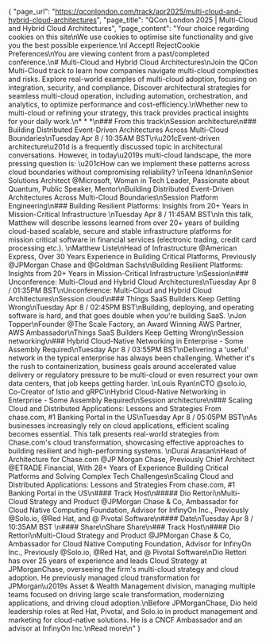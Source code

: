 {
    "page_url": "https://qconlondon.com/track/apr2025/multi-cloud-and-hybrid-cloud-architectures",
    "page_title": "QCon London 2025 | Multi-Cloud and Hybrid Cloud Architectures",
    "page_content": "Your choice regarding cookies on this site\nWe use cookies to optimise site functionality and give you the best possible experience.\nI AcceptI RejectCookie Preferences\nYou are viewing content from a past/completed conference.\n# Multi-Cloud and Hybrid Cloud Architectures\nJoin the QCon Multi-Cloud track to learn how companies navigate multi-cloud complexities and risks. Explore real-world examples of multi-cloud adoption, focusing on integration, security, and compliance. Discover architectural strategies for seamless multi-cloud operation, including automation, orchestration, and analytics, to optimize performance and cost-efficiency.\nWhether new to multi-cloud or refining your strategy, this track provides practical insights for your daily work.\n* * *\n### From this track\nSession architecture\n### Building Distributed Event-Driven Architectures Across Multi-Cloud Boundaries\nTuesday Apr 8 / 10:35AM BST\n\u201cEvent-driven architecture\u201d is a frequently discussed topic in architectural conversations. However, in today\u2019s multi-cloud landscape, the more pressing question is: \u201cHow can we implement these patterns across cloud boundaries without compromising reliability? \nTeena Idnani\nSenior Solutions Architect @Microsoft, Woman in Tech Leader, Passionate about Quantum, Public Speaker, Mentor\nBuilding Distributed Event-Driven Architectures Across Multi-Cloud Boundaries\nSession Platform Engineering\n### Building Resilient Platforms: Insights from 20+ Years in Mission-Critical Infrastructure \nTuesday Apr 8 / 11:45AM BST\nIn this talk, Matthew will describe lessons learned from over 20+ years of building cloud-based scalable, secure and stable infrastructure platforms for mission critical software in financial services (electronic trading, credit card processing etc.). \nMatthew Liste\nHead of Infrastructure @American Express, Over 30 Years Experience in Building Critical Platforms, Previously @JPMorgan Chase and @Goldman Sachs\nBuilding Resilient Platforms: Insights from 20+ Years in Mission-Critical Infrastructure \nSession\n### Unconference: Multi-Cloud and Hybrid Cloud Architectures\nTuesday Apr 8 / 01:35PM BST\nUnconference: Multi-Cloud and Hybrid Cloud Architectures\nSession cloud\n### Things SaaS Builders Keep Getting Wrong\nTuesday Apr 8 / 02:45PM BST\nBuilding, deploying, and operating software is hard, and that goes double when you're building SaaS. \nJon Topper\nFounder @The Scale Factory, an Award Winning AWS Partner, AWS Ambassador\nThings SaaS Builders Keep Getting Wrong\nSession networking\n### Hybrid Cloud-Native Networking in Enterprise - Some Assembly Required\nTuesday Apr 8 / 03:55PM BST\nDelivering a 'useful' network in the typical enterprise has always been challenging. Whether it's the rush to containerization, business goals around accelerated value delivery or regulatory pressure to be multi-cloud or even resurrect your own data centers, that job keeps getting harder. \nLouis Ryan\nCTO @solo.io, Co-Creator of Istio and gRPC\nHybrid Cloud-Native Networking in Enterprise - Some Assembly Required\nSession architecture\n### Scaling Cloud and Distributed Applications: Lessons and Strategies From chase.com, #1 Banking Portal in the US\nTuesday Apr 8 / 05:05PM BST\nAs businesses increasingly rely on cloud applications, efficient scaling becomes essential. This talk presents real-world strategies from Chase.com's cloud transformation, showcasing effective approaches to building resilient and high-performing systems. \nDurai Arasan\nHead of Architecture for Chase.com @JP Morgan Chase, Previously Chief Architect @ETRADE Financial, With 28+ Years of Experience Building Critical Platforms and Solving Complex Tech Challenges\nScaling Cloud and Distributed Applications: Lessons and Strategies From chase.com, #1 Banking Portal in the US\n#### Track Host\n##### Dio Rettori\nMulti-Cloud Strategy and Product @JPMorgan Chase & Co, Ambassador for Cloud Native Computing Foundation, Advisor for InfinyOn Inc., Previously @Solo.io, @Red Hat, and @ Pivotal Software\n#### Date\nTuesday Apr 8 / 10:35AM BST \n#### Share\nShare Share\n### Track Host\n#### Dio Rettori\nMulti-Cloud Strategy and Product @JPMorgan Chase & Co, Ambassador for Cloud Native Computing Foundation, Advisor for InfinyOn Inc., Previously @Solo.io, @Red Hat, and @ Pivotal Software\nDio Rettori has over 25 years of experience and leads Cloud Strategy at JPMorganChase, overseeing the firm's multi-cloud strategy and cloud adoption. He previously managed cloud transformation for JPMorgan\u2019s Asset & Wealth Management division, managing multiple teams focused on driving large scale transformation, modernizing applications, and driving cloud adoption.\nBefore JPMorganChase, Dio held leadership roles at Red Hat, Pivotal, and Solo.io in product management and marketing for cloud-native solutions. He is a CNCF Ambassador and an advisor at InfinyOn Inc.\nRead more\n"
}